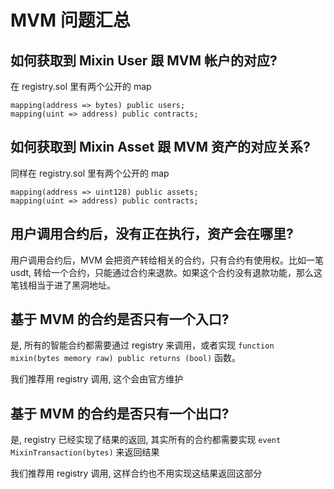 # MVM 问题汇总

## 如何获取到 Mixin User 跟 MVM 帐户的对应?

在 registry.sol 里有两个公开的 map

```
mapping(address => bytes) public users;
mapping(uint => address) public contracts;
```

## 如何获取到 Mixin Asset 跟 MVM 资产的对应关系?

同样在 registry.sol 里有两个公开的 map

```
mapping(address => uint128) public assets;
mapping(uint => address) public contracts;
```

## 用户调用合约后，没有正在执行，资产会在哪里?

用户调用合约后，MVM 会把资产转给相关的合约，只有合约有使用权。比如一笔 usdt, 转给一个合约，只能通过合约来退款。如果这个合约没有退款功能，那么这笔钱相当于进了黑洞地址。

## 基于 MVM 的合约是否只有一个入口?

是, 所有的智能合约都需要通过 registry 来调用，或者实现  `function mixin(bytes memory raw) public returns (bool)` 函数。

我们推荐用 registry 调用, 这个会由官方维护

## 基于 MVM 的合约是否只有一个出口?

是, registry 已经实现了结果的返回, 其实所有的合约都需要实现 `event MixinTransaction(bytes)` 来返回结果

我们推荐用 registry 调用, 这样合约也不用实现这结果返回这部分

